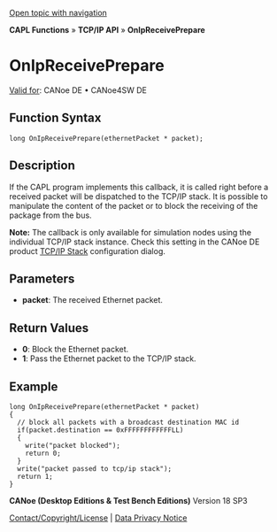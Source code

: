 [Open topic with navigation](../../../../../CANoeDEFamily.htm#Topics/CAPLFunctions/TCPIPAPI/EventProcedures/CAPLfunctionTCPIPOnIpReceivePrepare.md)

**CAPL Functions** » **TCP/IP API** » **OnIpReceivePrepare**

# OnIpReceivePrepare

[Valid for](../../../Shared/FeatureAvailability.md): CANoe DE • CANoe4SW DE

## Function Syntax

```plaintext
long OnIpReceivePrepare(ethernetPacket * packet);
```

## Description

If the CAPL program implements this callback, it is called right before a received packet will be dispatched to the TCP/IP stack. It is possible to manipulate the content of the packet or to block the receiving of the package from the bus.

**Note:** The callback is only available for simulation nodes using the individual TCP/IP stack instance. Check this setting in the CANoe DE product [TCP/IP Stack](../../../CANoeCANalyzer/Ethernet/TCPIPNetworkSettings/PageStackSelection.md) configuration dialog.

## Parameters

- **packet**: The received Ethernet packet.

## Return Values

- **0**: Block the Ethernet packet.
- **1**: Pass the Ethernet packet to the TCP/IP stack.

## Example

```plaintext
long OnIpReceivePrepare(ethernetPacket * packet)
{
  // block all packets with a broadcast destination MAC id
  if(packet.destination == 0xFFFFFFFFFFFFLL)
  {
    write("packet blocked");
    return 0;
  }
  write("packet passed to tcp/ip stack");
  return 1;
}
```

**CANoe (Desktop Editions & Test Bench Editions)** Version 18 SP3

[Contact/Copyright/License](../../../Shared/ContactCopyrightLicense.md) | [Data Privacy Notice](https://www.vector.com/int/en/company/get-info/privacy-policy/)
